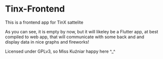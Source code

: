 # Tinx-Frontend

This is a frontend app for TinX sattelite

As you can see, it is empty by now, but it will likeley be a Flutter app, at best compiled to web app, that will communicate with some back and and display data in nice graphs and fireworks!

Licensed under GPLv3, so Miss Kuźniar happy here ^_^
